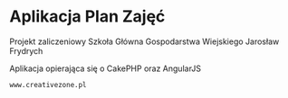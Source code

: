 # Aplikacja Plan Zajęć
Projekt zaliczeniowy
Szkoła Główna Gospodarstwa Wiejskiego
Jarosław Frydrych

Aplikacja opierająca się o CakePHP oraz AngularJS

```bash
www.creativezone.pl
```